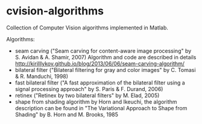 cvision-algorithms
==================

Collection of Computer Vision algorithms implemented in Matlab.

Algorithms:
- seam carving ("Seam carving for content-aware image processing" by S. Avidan & A. Shamir, 2007)
Algorithm and code are described in details http://kirilllykov.github.io/blog/2013/06/06/seam-carving-algorithm/
- bilateral filter ("Bilateral filtering for gray and color images" by C. Tomasi & R. Manduchi, 1998)
- fast bilateral filter ("A fast approximation of the bilateral filter using a signal processing approach" by S. Paris & F. Durand, 2006)
- retinex ("Retinex by two bilateral filters" by M. Elad, 2005)
- shape from shading algorithm by Horn and Ikeuchi, the algorithm description can be found in "The Variational Approach to Shape from Shading"
by B. Horn and M. Brooks, 1985